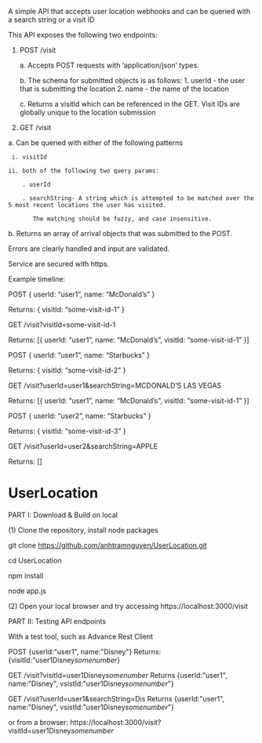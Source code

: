A simple API that accepts user location webhooks and can be queried with a search string or a visit ID

This API exposes the following two endpoints:

1. POST /visit
  
	a. Accepts POST requests with ‘application/json’ types.
	
	b. The schema for submitted objects is as follows:
		1. userId - the user that is submitting the location
		2. name - the name of the location
	
	c. Returns a visitId which can be referenced in the GET. Visit IDs are globally unique to the location submission
  
2. GET /visit

  a. Can be queried with either of the following patterns
  
     i. visitId
     
    ii. both of the following two query params:
    
        . userId 
        
        . searchString- A string which is attempted to be matched over the 5 most recent locations the user has visited.
        
           The matching should be fuzzy, and case insensitive.
           
  b. Returns an array of arrival objects that was submitted to the POST.

Errors are clearly handled and input are validated.

Service are secured with https.

Example timeline:

POST { userId: “user1”, name: “McDonald’s” } 

Returns: { visitId: “some-visit-id-1” }

GET /visit?visitId=some-visit-id-1

Returns: [{ userId: “user1”, name: “McDonald’s”, visitId: “some-visit-id-1” }]

POST { userId: “user1”, name: “Starbucks” }

Returns: { visitId: “some-visit-id-2” }

GET /visit?userId=user1&searchString=MCDONALD’S LAS VEGAS 

Returns: [{ userId: “user1”, name: “McDonald’s”, visitId: “some-visit-id-1” }]

POST { userId: “user2”, name: “Starbucks” } 

Returns: { visitId: “some-visit-id-3” }

GET /visit?userId=user2&searchString=APPLE 

Returns: []


# UserLocation
PART I: Download & Build on local

(1) Clone the repository, install node packages 

git clone https://github.com/anhtramnguyen/UserLocation.git

cd UserLocation

npm install

node app.js

(2) Open your local browser and try accessing
https://localhost:3000/visit


PART II: Testing API endpoints

With a test tool, such as Advance Rest Client

POST {userId:"user1", name:"Disney"}
Returns:{visitId:"user1Disney*somenumber*}


GET /visit?visitId=user1Disney*somenumber*
Returns {userId:"user1", name:"Disney", vsistId:"user1Disney*somenumber*"}

GET /visit?userId=user1&searchString=Dis
Returns {userId:"user1", name:"Disney", vsistId:"user1Disney*somenumber*"}
  
or from a browser:
https://localhost:3000/visit?visitId=user1Disney*somenumber*
  
  
